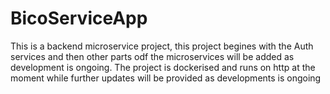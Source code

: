 # BicoServiceApp
This is a backend microservice project, this project begines with the Auth services and then other parts odf the microservices will be added as development is ongoing. The project is dockerised and runs on http at the moment while further updates will be provided as developments is ongoing
